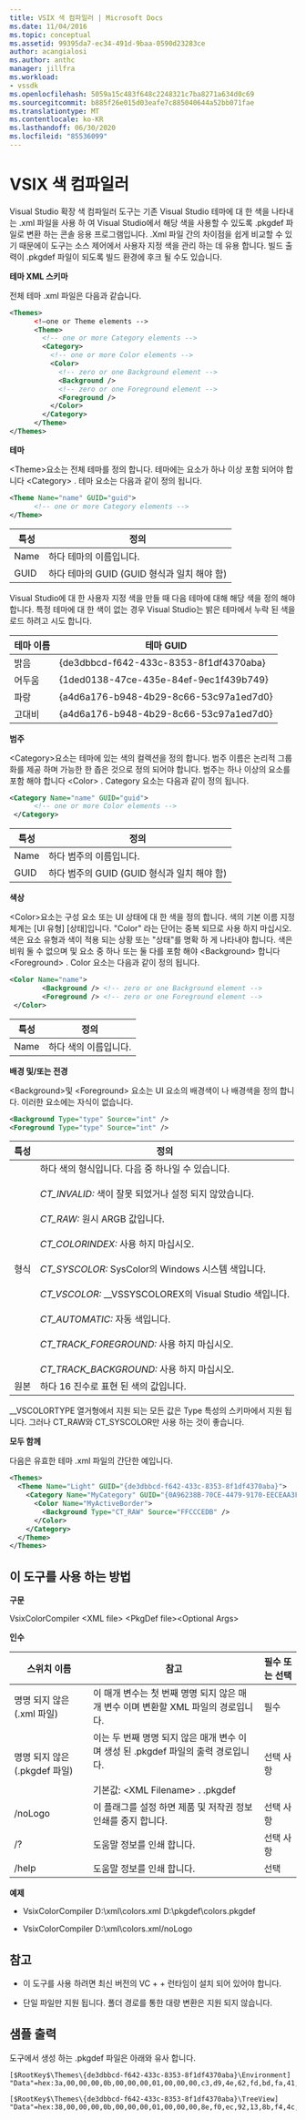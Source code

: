 ```yaml
---
title: VSIX 색 컴파일러 | Microsoft Docs
ms.date: 11/04/2016
ms.topic: conceptual
ms.assetid: 99395da7-ec34-491d-9baa-0590d23283ce
author: acangialosi
ms.author: anthc
manager: jillfra
ms.workload:
- vssdk
ms.openlocfilehash: 5059a15c483f648c2248321c7ba8271a634d0c69
ms.sourcegitcommit: b885f26e015d03eafe7c885040644a52bb071fae
ms.translationtype: MT
ms.contentlocale: ko-KR
ms.lasthandoff: 06/30/2020
ms.locfileid: "85536099"
---
```

# <a name="vsix-color-compiler"></a>VSIX 색 컴파일러
Visual Studio 확장 색 컴파일러 도구는 기존 Visual Studio 테마에 대 한 색을 나타내는 .xml 파일을 사용 하 여 Visual Studio에서 해당 색을 사용할 수 있도록 .pkgdef 파일로 변환 하는 콘솔 응용 프로그램입니다. .Xml 파일 간의 차이점을 쉽게 비교할 수 있기 때문에이 도구는 소스 제어에서 사용자 지정 색을 관리 하는 데 유용 합니다. 빌드 출력이 .pkgdef 파일이 되도록 빌드 환경에 후크 될 수도 있습니다.

 **테마 XML 스키마**

 전체 테마 .xml 파일은 다음과 같습니다.

```xml
<Themes>
      <!—one or Theme elements -->
      <Theme>
        <!-- one or more Category elements -->
        <Category>
          <!-- one or more Color elements -->
          <Color>
            <!-- zero or one Background element -->
            <Background />
            <!-- zero or one Foreground element -->
            <Foreground />
          </Color>
        </Category>
      </Theme>
</Themes>
```

 **테마**

 \<Theme>요소는 전체 테마를 정의 합니다. 테마에는 요소가 하나 이상 포함 되어야 합니다 \<Category> . 테마 요소는 다음과 같이 정의 됩니다.

```xml
<Theme Name="name" GUID="guid">
      <!-- one or more Category elements -->
</Theme>
```

|**특성**|**정의**|
|-|-|
|Name|하다 테마의 이름입니다.|
|GUID|하다 테마의 GUID (GUID 형식과 일치 해야 함)|

 Visual Studio에 대 한 사용자 지정 색을 만들 때 다음 테마에 대해 해당 색을 정의 해야 합니다. 특정 테마에 대 한 색이 없는 경우 Visual Studio는 밝은 테마에서 누락 된 색을 로드 하려고 시도 합니다.

|**테마 이름**|**테마 GUID**|
|-|-|
|밝음|{de3dbbcd-f642-433c-8353-8f1df4370aba}|
|어두움|{1ded0138-47ce-435e-84ef-9ec1f439b749}|
|파랑|{a4d6a176-b948-4b29-8c66-53c97a1ed7d0}|
|고대비|{a4d6a176-b948-4b29-8c66-53c97a1ed7d0}|

 **범주**

 \<Category>요소는 테마에 있는 색의 컬렉션을 정의 합니다. 범주 이름은 논리적 그룹화를 제공 하며 가능한 한 좁은 것으로 정의 되어야 합니다. 범주는 하나 이상의 요소를 포함 해야 합니다 \<Color> . Category 요소는 다음과 같이 정의 됩니다.

```xml
<Category Name="name" GUID="guid">
      <!-- one or more Color elements -->
 </Category>
```

|**특성**|**정의**|
|-|-|
|Name|하다 범주의 이름입니다.|
|GUID|하다 범주의 GUID (GUID 형식과 일치 해야 함)|

 **색상**

 \<Color>요소는 구성 요소 또는 UI 상태에 대 한 색을 정의 합니다. 색의 기본 이름 지정 체계는 [UI 유형] [상태]입니다. "Color" 라는 단어는 중복 되므로 사용 하지 마십시오. 색은 요소 유형과 색이 적용 되는 상황 또는 "상태"를 명확 하 게 나타내야 합니다. 색은 비워 둘 수 없으며 및 요소 중 하나 또는 둘 다를 포함 해야 \<Background> 합니다 \<Foreground> . Color 요소는 다음과 같이 정의 됩니다.

```xml
<Color Name="name">
        <Background /> <!-- zero or one Background element -->
        <Foreground /> <!-- zero or one Foreground element -->
 </Color>
```

|**특성**|**정의**|
|-|-|
|Name|하다 색의 이름입니다.|

 **배경 및/또는 전경**

 \<Background>및 \<Foreground> 요소는 UI 요소의 배경색이 나 배경색을 정의 합니다. 이러한 요소에는 자식이 없습니다.

```xml
<Background Type="type" Source="int" />
<Foreground Type="type" Source="int" />
```

|**특성**|**정의**|
|-|-|
|형식|하다 색의 형식입니다. 다음 중 하나일 수 있습니다.<br /><br /> *CT_INVALID:* 색이 잘못 되었거나 설정 되지 않았습니다.<br /><br /> *CT_RAW:* 원시 ARGB 값입니다.<br /><br /> *CT_COLORINDEX:* 사용 하지 마십시오.<br /><br /> *CT_SYSCOLOR:* SysColor의 Windows 시스템 색입니다.<br /><br /> *CT_VSCOLOR:* __VSSYSCOLOREX의 Visual Studio 색입니다.<br /><br /> *CT_AUTOMATIC:* 자동 색입니다.<br /><br /> *CT_TRACK_FOREGROUND:* 사용 하지 마십시오.<br /><br /> *CT_TRACK_BACKGROUND:* 사용 하지 마십시오.|
|원본|하다 16 진수로 표현 된 색의 값입니다.|

 __VSCOLORTYPE 열거형에서 지원 되는 모든 값은 Type 특성의 스키마에서 지원 됩니다. 그러나 CT_RAW와 CT_SYSCOLOR만 사용 하는 것이 좋습니다.

 **모두 함께**

 다음은 유효한 테마 .xml 파일의 간단한 예입니다.

```xml
<Themes>
  <Theme Name="Light" GUID="{de3dbbcd-f642-433c-8353-8f1df4370aba}">
    <Category Name="MyCategory" GUID="{0A96238B-70CE-4479-9170-EECEAA3FCD58}">
      <Color Name="MyActiveBorder">
        <Background Type="CT_RAW" Source="FFCCCEDB" />
      </Color>
    </Category>
  </Theme>
</Themes>
```

## <a name="how-to-use-the-tool"></a>이 도구를 사용 하는 방법
 **구문**

 VsixColorCompiler \<XML file> \<PkgDef file>\<Optional Args>

 **인수**

|**스위치 이름**|**참고**|**필수 또는 선택**|
|-|-|-|
|명명 되지 않은 (.xml 파일)|이 매개 변수는 첫 번째 명명 되지 않은 매개 변수 이며 변환할 XML 파일의 경로입니다.|필수|
|명명 되지 않은 (.pkgdef 파일)|이는 두 번째 명명 되지 않은 매개 변수 이며 생성 된 .pkgdef 파일의 출력 경로입니다.<br /><br /> 기본값: \<XML Filename> . .pkgdef|선택 사항|
|/noLogo|이 플래그를 설정 하면 제품 및 저작권 정보 인쇄를 중지 합니다.|선택 사항|
|/?|도움말 정보를 인쇄 합니다.|선택 사항|
|/help|도움말 정보를 인쇄 합니다.|선택|

 **예제**

- VsixColorCompiler D:\xml\colors.xml D:\pkgdef\colors.pkgdef

- VsixColorCompiler D:\xml\colors.xml/noLogo

## <a name="notes"></a>참고

- 이 도구를 사용 하려면 최신 버전의 VC + + 런타임이 설치 되어 있어야 합니다.

- 단일 파일만 지원 됩니다. 폴더 경로를 통한 대량 변환은 지원 되지 않습니다.

## <a name="sample-output"></a>샘플 출력
 도구에서 생성 하는 .pkgdef 파일은 아래와 유사 합니다.

```
[$RootKey$\Themes\{de3dbbcd-f642-433c-8353-8f1df4370aba}\Environment]
"Data"=hex:3a,00,00,00,0b,00,00,00,01,00,00,00,c3,d9,4e,62,fd,bd,fa,41,96,c3,7c,82,4e,a3,2e,3d,01,00,00,00,0c,00,00,00,41,63,74,69,76,65,42,6f,72,64,65,72,01,cc,ce,db,ff,01,33,31,24,ff

[$RootKey$\Themes\{de3dbbcd-f642-433c-8353-8f1df4370aba}\TreeView]
"Data"=hex:38,00,00,00,0b,00,00,00,01,00,00,00,8e,f0,ec,92,13,8b,f4,4c,99,e9,ae,26,92,38,21,85,01,00,00,00,0a,00,00,00,42,61,63,6b,67,72,6f,75,6e,64,01,f5,f5,f5,ff,01,1e,1e,1e,ff
```
